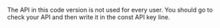 The API in this code version is not used for every user. You should go to check your API and then write it in the const API key line.
